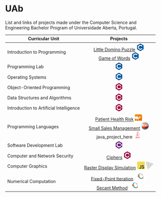# UAb
List and links of projects made under the Computer Science and Engineering Bachelor Program of Universidade Aberta, Portugal.

| Curricular Unit | Projects |
| --------------- | :------: |
| Introduction to Programming | [Little Domino Puzzle](https://github.com/4ntony4/UAb_littleDominoPuzzle) <a href="http://www.open-std.org/jtc1/sc22/wg14/"><img src="img/logos/c/c_logo.svg" alt="C" width="25"></a> <br> [Game of Words](https://github.com/4ntony4/UAb_gameOfWords) <a href="http://www.open-std.org/jtc1/sc22/wg14/"><img src="img/logos/c/c_logo.svg" alt="C" width="25"></a> |
| Programming Lab | <a href="http://www.open-std.org/jtc1/sc22/wg14/"><img src="img/logos/c/c_logo.svg" alt="C" width="25"></a> |
| Operating Systems | <a href="http://www.open-std.org/jtc1/sc22/wg14/"><img src="img/logos/c/c_logo.svg" alt="C" width="25"></a> |
| Object-Oriented Programming | <a href="https://www.cplusplus.com/"><img src="img/logos/c++/cpp_logo.svg" alt="C++" width="25"></a> |
| Data Structures and Algorithms | <a href="https://www.cplusplus.com/"><img src="img/logos/c++/cpp_logo.svg" alt="C++" width="25"></a> |
| Introduction to Artificial Intelligence | <a href="https://www.cplusplus.com/"><img src="img/logos/c++/cpp_logo.svg" alt="C++" width="25"></a> |
| Programming Languages | [Patient Health Risk](https://github.com/4ntony4/UAb_patientHealthRisk) <a href="https://ocaml.org/"><img src="img/logos/ocaml/ocaml_logo.svg" alt="OCaml" width="25"></a> <br> [Small Sales Management](https://github.com/4ntony4/UAb_smallSalesManagement) <a href="https://www.swi-prolog.org/"><img src="img/logos/prolog/prolog_logo.png" alt="Prolog" width="25"></a> <br> java_project_here <a href="https://www.java.com/"><img src="img/logos/java/java_logo.svg" alt="Java" width="25"></a> |
| Software Development Lab | <a href="https://docs.microsoft.com/en-us/dotnet/csharp/"><img src="img/logos/csharp/csharp_logo.svg" alt="C#" width="25"></a> |
| Computer and Network Security | [Ciphers](https://github.com/4ntony4/UAb_ciphers) <a href="https://www.cplusplus.com/"><img src="img/logos/c++/cpp_logo.svg" alt="C++" width="25"></a> |
| Computer Graphics | [Raster Display Simulation](https://github.com/4ntony4/UAb_rasterDisplaySimulation) <a href="https://developer.mozilla.org/en-US/docs/Web/JavaScript"><img src="img/logos/javascript/js_logo.svg" alt="JS" width="25"></a> <a href="https://threejs.org/"><img src="img/logos/threejs/threejs_logo.svg" alt="Three.js" width="25"></a> |
| Numerical Computation | [Fixed-Point Iteration](https://github.com/4ntony4/UAb_fixedPointIteration) <a href="https://www.gnu.org/software/octave/index"><img src="img/logos/octave/octave_logo.svg" alt="Octave" width="40"></a> <br> [Secant Method](https://github.com/4ntony4/UAb_secantMethod) <a href="https://www.gnu.org/software/octave/index"><img src="img/logos/octave/octave_logo.svg" alt="Octave" width="40"></a> |